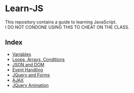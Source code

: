 # Learn-JS
This repository contains a guide to learning JavaScript. <br>
I DO NOT CONDONE USING THIS TO CHEAT ON THE CLASS.
<br />
## Index
* [Variables](https://github.com/vivek3141/learn-js/tree/master/Part%201:%20Variables)
* [Loops, Arrays, Conditions](https://github.com/vivek3141/learn-js/tree/master/Part%202:%20Loops%2C%20Arrays%20and%20Conditions)
* [JSON and DOM](https://github.com/vivek3141/learn-js/tree/master/Part%203:%20JSON%20and%20DOM)
* [Event Handling](https://github.com/vivek3141/learn-js/tree/master/Part%204:%20Event%20Handling)
* [JQuery and Forms](https://github.com/vivek3141/learn-js/tree/master/Part%205:%20JQuery%20and%20Forms)
* [AJAX](https://github.com/vivek3141/learn-js/tree/master/Part%206:%20AJAX)
* [JQuery Animation](https://github.com/vivek3141/learn-js/tree/master/Part%207:%20JQuery%20Animation)

